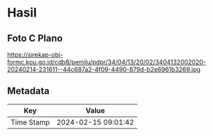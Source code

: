 # Hasil

## Foto C Plano

https://sirekap-obj-formc.kpu.go.id/cdb8/pemilu/pdpr/34/04/13/20/02/3404132002020-20240214-231611--44c687a2-4f09-4490-879d-b2e6961b3269.jpg


## Metadata

| Key        | Value               |
| ---------- | ------------------- |
| Time Stamp | 2024-02-15 09:01:42 |




